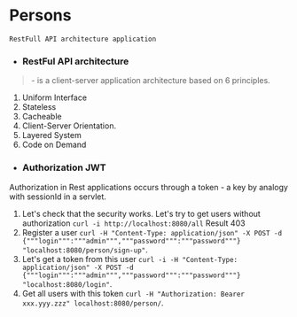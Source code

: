 # Persons
`RestFull API architecture application`

+ ### RestFul API architecture
> \- is a client-server application architecture based on 6 principles.
1. Uniform Interface
2. Stateless
3. Cacheable
4. Client-Server Orientation.
5. Layered System
6. Code on Demand

+ ### Authorization JWT
Authorization in Rest applications occurs through a token - a key by analogy with sessionId in a servlet.

1. Let's check that the security works. Let's try to get users without authorization
   `curl -i http://localhost:8080/all` Result 403
2. Register a user `curl -H "Content-Type: application/json" -X POST -d {"""login""":"""admin""","""password""":"""password"""} "localhost:8080/person/sign-up"`.
3. Let's get a token from this user `curl -i -H "Content-Type: application/json" -X POST -d {"""login""":"""admin""","""password""":"""password"""} "localhost:8080/login"`.
4. Get all users with this token `curl -H "Authorization: Bearer xxx.yyy.zzz" localhost:8080/person/`.